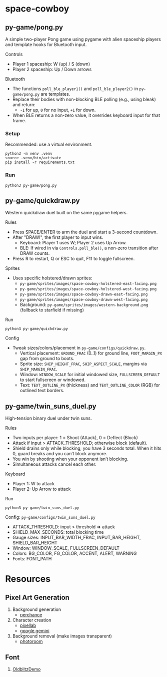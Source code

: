 # space-cowboy

## py-game/pong.py

A simple two-player Pong game using pygame with alien spaceship players and template hooks for Bluetooth input.

Controls
- Player 1 spaceship: W (up) / S (down)
- Player 2 spaceship: Up / Down arrows

Bluetooth
- The functions `poll_ble_player1()` and `poll_ble_player2()` in `py-game/pong.py` are templates.
- Replace their bodies with non-blocking BLE polling (e.g., using bleak) and return:
	- `-1` for up, `0` for no input, `+1` for down.
- When BLE returns a non-zero value, it overrides keyboard input for that frame.

### Setup

Recommended: use a virtual environment.

```
python3 -m venv .venv
source .venv/bin/activate
pip install -r requirements.txt
```

### Run

```
python3 py-game/pong.py
```

## py-game/quickdraw.py

Western quickdraw duel built on the same pygame helpers.

Rules
- Press SPACE/ENTER to arm the duel and start a 3-second countdown.
- After "DRAW!", the first player to input wins.
	- Keyboard: Player 1 uses W; Player 2 uses Up Arrow.
	- BLE: If wired in via `Controls.poll_ble()`, a non-zero transition after DRAW counts.
- Press R to restart, Q or ESC to quit, F11 to toggle fullscreen.

Sprites
- Uses specific holstered/drawn sprites:
	- `py-game/sprites/images/space-cowboy-holstered-east-facing.png`
	- `py-game/sprites/images/space-cowboy-holstered-west-facing.png`
	- `py-game/sprites/images/space-cowboy-drawn-east-facing.png`
	- `py-game/sprites/images/space-cowboy-drawn-west-facing.png`
	- Background: `py-game/sprites/images/western-background.png` (fallback to starfield if missing)

Run
```
python3 py-game/quickdraw.py
```

Config
- Tweak sizes/colors/placement in `py-game/configs/quickdraw.py`.
	- Vertical placement: `GROUND_FRAC` (0..1) for ground line, `FOOT_MARGIN_PX` gap from ground to boots.
	- Sprite size: `SHIP_HEIGHT_FRAC`, `SHIP_ASPECT_SCALE`, margins via `SHIP_MARGIN_FRAC`.
	- Window: `WINDOW_SCALE` for initial windowed size, `FULLSCREEN_DEFAULT` to start fullscreen or windowed.
 	- Text: `TEXT_OUTLINE_PX` (thickness) and `TEXT_OUTLINE_COLOR` (RGB) for outlined text borders.

## py-game/twin_suns_duel.py

High-tension binary duel under twin suns.

Rules
- Two inputs per player: 1 = Shoot (Attack), 0 = Deflect (Block)
- Attack if input > ATTACK_THRESHOLD; otherwise block (default).
- Shield drains only while blocking; you have 3 seconds total. When it hits 0, guard breaks and you can’t block anymore.
- You win by shooting when your opponent isn’t blocking.
- Simultaneous attacks cancel each other.

Keyboard
- Player 1: W to attack
- Player 2: Up Arrow to attack

Run
```
python3 py-game/twin_suns_duel.py
```

Config: `py-game/configs/twin_suns_duel.py`
- ATTACK_THRESHOLD: input > threshold => attack
- SHIELD_MAX_SECONDS: total blocking time
- Gauge sizes: INPUT_BAR_WIDTH_FRAC, INPUT_BAR_HEIGHT, SHIELD_BAR_HEIGHT
- Window: WINDOW_SCALE, FULLSCREEN_DEFAULT
- Colors: BG_COLOR, FG_COLOR, ACCENT, ALERT, WARNING
- Fonts: FONT_PATH

# Resources
## Pixel Art Generation
1. Background generation
   - [perchance](https://perchance.org/ai-pixel-art-generator)
2. Character creation
   - [pixellab](https://www.pixellab.ai/)
   - [google gemini](https://gemini.google.com/)
3. Background removal (make images transparent)
	- [photoroom](https://www.photoroom.com/tools/background-remover)
## Font
1. [OldblitzDemo](https://www.fontspace.com/)